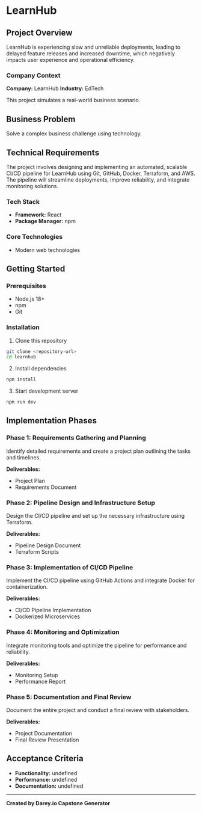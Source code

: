 # LearnHub

## Project Overview
LearnHub is experiencing slow and unreliable deployments, leading to delayed feature releases and increased downtime, which negatively impacts user experience and operational efficiency.

### Company Context
**Company:** LearnHub
**Industry:** EdTech

This project simulates a real-world business scenario.

## Business Problem
Solve a complex business challenge using technology.

## Technical Requirements
The project involves designing and implementing an automated, scalable CI/CD pipeline for LearnHub using Git, GitHub, Docker, Terraform, and AWS. The pipeline will streamline deployments, improve reliability, and integrate monitoring solutions.

### Tech Stack
- **Framework:** React
- **Package Manager:** npm

### Core Technologies
- Modern web technologies

## Getting Started

### Prerequisites
- Node.js 18+
- npm
- Git

### Installation
1. Clone this repository
```bash
git clone <repository-url>
cd learnhub
```

2. Install dependencies
```bash
npm install
```

3. Start development server
```bash
npm run dev
```

## Implementation Phases
### Phase 1: Requirements Gathering and Planning
Identify detailed requirements and create a project plan outlining the tasks and timelines.

**Deliverables:**
- Project Plan
- Requirements Document

### Phase 2: Pipeline Design and Infrastructure Setup
Design the CI/CD pipeline and set up the necessary infrastructure using Terraform.

**Deliverables:**
- Pipeline Design Document
- Terraform Scripts

### Phase 3: Implementation of CI/CD Pipeline
Implement the CI/CD pipeline using GitHub Actions and integrate Docker for containerization.

**Deliverables:**
- CI/CD Pipeline Implementation
- Dockerized Microservices

### Phase 4: Monitoring and Optimization
Integrate monitoring tools and optimize the pipeline for performance and reliability.

**Deliverables:**
- Monitoring Setup
- Performance Report

### Phase 5: Documentation and Final Review
Document the entire project and conduct a final review with stakeholders.

**Deliverables:**
- Project Documentation
- Final Review Presentation

## Acceptance Criteria
- **Functionality:** undefined
- **Performance:** undefined
- **Documentation:** undefined

---
**Created by Darey.io Capstone Generator**
